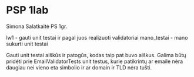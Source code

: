 # PSP 1lab
Simona Salatkaitė PS 1gr.

lw1 - gauti unit testai ir pagal juos realizuoti validatoriai
mano_testai - mano sukurti unit testai

Gauti unit testai aiškūs ir patogūs, kodas taip pat buvo aiškus.
Galima būtų pridėti prie EmailValidatorTests unit testus, kurie patikrintų ar emaile nėra daugiau nei vieno eta simbolio ir ar domain ir TLD nėra tušti.


